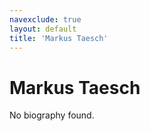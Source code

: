 ```yaml
---
navexclude: true
layout: default
title: 'Markus Taesch'
---
```


# Markus Taesch

No biography found.
